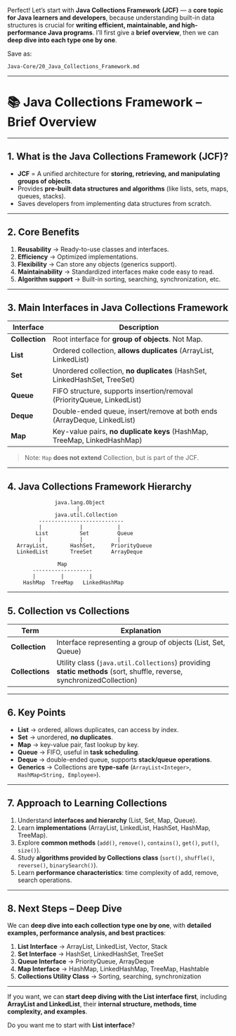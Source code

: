 Perfect! Let’s start with **Java Collections Framework (JCF)** — a **core topic for Java learners and developers**, because understanding built-in data structures is crucial for **writing efficient, maintainable, and high-performance Java programs**. I’ll first give a **brief overview**, then we can **deep dive into each type one by one**.

Save as:

```
Java-Core/20_Java_Collections_Framework.md
```

---

# 📚 Java Collections Framework – Brief Overview

---

## 1. What is the Java Collections Framework (JCF)?

* **JCF** = A unified architecture for **storing, retrieving, and manipulating groups of objects**.
* Provides **pre-built data structures and algorithms** (like lists, sets, maps, queues, stacks).
* Saves developers from implementing data structures from scratch.

---

## 2. Core Benefits

1. **Reusability** → Ready-to-use classes and interfaces.
2. **Efficiency** → Optimized implementations.
3. **Flexibility** → Can store any objects (generics support).
4. **Maintainability** → Standardized interfaces make code easy to read.
5. **Algorithm support** → Built-in sorting, searching, synchronization, etc.

---

## 3. Main Interfaces in Java Collections Framework

| Interface      | Description                                                               |
| -------------- | ------------------------------------------------------------------------- |
| **Collection** | Root interface for **group of objects**. Not Map.                         |
| **List**       | Ordered collection, **allows duplicates** (ArrayList, LinkedList)         |
| **Set**        | Unordered collection, **no duplicates** (HashSet, LinkedHashSet, TreeSet) |
| **Queue**      | FIFO structure, supports insertion/removal (PriorityQueue, LinkedList)    |
| **Deque**      | Double-ended queue, insert/remove at both ends (ArrayDeque, LinkedList)   |
| **Map**        | Key-value pairs, **no duplicate keys** (HashMap, TreeMap, LinkedHashMap)  |

> Note: `Map` **does not extend** Collection, but is part of the JCF.

---

## 4. Java Collections Framework Hierarchy

```
               java.lang.Object
                      |
               java.util.Collection
          ---------------------------
          |            |           |
         List          Set         Queue
          |            |           |
   ArrayList,       HashSet,     PriorityQueue
   LinkedList       TreeSet      ArrayDeque
```

```
                Map
        -------------------
        |        |        |
     HashMap  TreeMap   LinkedHashMap
```

---

## 5. Collection vs Collections

| Term            | Explanation                                                                                                           |
| --------------- | --------------------------------------------------------------------------------------------------------------------- |
| **Collection**  | Interface representing a group of objects (List, Set, Queue)                                                          |
| **Collections** | Utility class (`java.util.Collections`) providing **static methods** (sort, shuffle, reverse, synchronizedCollection) |

---

## 6. Key Points

* **List** → ordered, allows duplicates, can access by index.
* **Set** → unordered, **no duplicates**.
* **Map** → key-value pair, fast lookup by key.
* **Queue** → FIFO, useful in **task scheduling**.
* **Deque** → double-ended queue, supports **stack/queue operations**.
* **Generics** → Collections are **type-safe** (`ArrayList<Integer>`, `HashMap<String, Employee>`).

---

## 7. Approach to Learning Collections

1. Understand **interfaces and hierarchy** (List, Set, Map, Queue).
2. Learn **implementations** (ArrayList, LinkedList, HashSet, HashMap, TreeMap).
3. Explore **common methods** (`add()`, `remove()`, `contains()`, `get()`, `put()`, `size()`).
4. Study **algorithms provided by Collections class** (`sort()`, `shuffle()`, `reverse()`, `binarySearch()`).
5. Learn **performance characteristics**: time complexity of add, remove, search operations.

---

## 8. Next Steps – Deep Dive

We can **deep dive into each collection type one by one**, with **detailed examples, performance analysis, and best practices**:

1. **List Interface** → ArrayList, LinkedList, Vector, Stack
2. **Set Interface** → HashSet, LinkedHashSet, TreeSet
3. **Queue Interface** → PriorityQueue, ArrayDeque
4. **Map Interface** → HashMap, LinkedHashMap, TreeMap, Hashtable
5. **Collections Utility Class** → Sorting, searching, synchronization

---

If you want, we can **start deep diving with the List interface first**, including **ArrayList and LinkedList**, their **internal structure, methods, time complexity, and examples**.

Do you want me to start with **List interface**?
